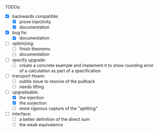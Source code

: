 TODOs:
- [x] backwards compatible:
    - [x] prove injectivity
    - [x] documentation
- [x] bug fix:
    - [x] documentation
- [ ] optimizing:
    - [ ] finish theorems 
    - [ ] documentation
- [ ] specify upgrade:
    - [ ] create a concrete example and implement it to show rounding error of a calculation as part of a specification
- [ ] transport Hoare:
    - [ ] subtle issue to resolve of the pullback 
    - [ ] needs lifting 
- [ ] upgradeable:
    - [x] the injection 
    - [x] the surjection
    - [ ] more rigorous capture of the "splitting"
- [ ] interface:
    - [ ] a better definition of the direct sum
    - [ ] the weak equivalence
